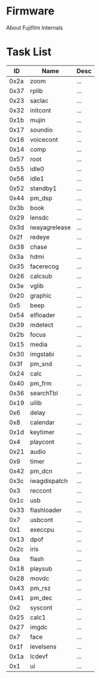 # Firmware
About Fujifilm Internals

# Task List
| ID | Name | Desc |
| - | - | - |
| 0x2a | zoom | ... |
| 0x37 | rplib | ... |
| 0x23 | saclac | ... |
| 0x32 | initcont | ... |
| 0x1b | mujin | ... |
| 0x17 | soundio | ... |
| 0x16 | voicecont | ... |
| 0x14 | comp | ... |
| 0x57 | root | ... |
| 0x55 | idle0 | ... |
| 0x56 | idle1 | ... |
| 0x52 | standby1 | ... |
| 0x44 | pm_dsp | ... |
| 0x3b | book | ... |
| 0x29 | lensdc | ... |
| 0x3d | iwayagrelease | ... |
| 0x2f | redeye | ... |
| 0x38 | chase | ... |
| 0x3a | hdmi | ... |
| 0x35 | facerecog | ... |
| 0x26 | calcsub | ... |
| 0x3e | vglib | ... |
| 0x20 | graphic | ... |
| 0x5 | beep | ... |
| 0x54 | elfloader | ... |
| 0x39 | mdetect | ... |
| 0x2b | focus | ... |
| 0x15 | media | ... |
| 0x30 | imgstabi | ... |
| 0x3f | pm_snd | ... |
| 0x24 | calc | ... |
| 0x40 | pm_frm | ... |
| 0x36 | searchTbl | ... |
| 0x19 | uilib | ... |
| 0x6 | delay | ... |
| 0x8 | calendar | ... |
| 0x1d | keytimer | ... |
| 0x4 | playcont | ... |
| 0x21 | audio | ... |
| 0x9 | timer | ... |
| 0x42 | pm_dcn | ... |
| 0x3c | iwagdispatch | ... |
| 0x3 | reccont | ... |
| 0x1c | usb | ... |
| 0x33 | flashloader | ... |
| 0x7 | usbcont | ... |
| 0x1 | execcpu | ... |
| 0x13 | dpof | ... |
| 0x2c | iris | ... |
| 0xa | flash | ... |
| 0x18 | playsub | ... |
| 0x28 | movdc | ... |
| 0x43 | pm_rsz | ... |
| 0x41 | pm_dec | ... |
| 0x2 | syscont | ... |
| 0x25 | calc1 | ... |
| 0x27 | imgdc | ... |
| 0x7 | face | ... |
| 0x1f | levelsens | ... |
| 0x1a | lcdevf | ... |
| 0x1 | ui | ... |
